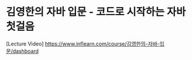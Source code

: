 # 김영한의 자바 입문 - 코드로 시작하는 자바 첫걸음
[Lecture Video] https://www.inflearn.com/course/김영한의-자바-입문/dashboard
